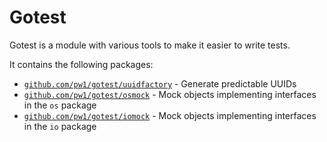 # Gotest

Gotest is a module with various tools to make it easier to write tests.

It contains the following packages:
* [`github.com/pw1/gotest/uuidfactory`](https://godoc.org/github.com/pw1/gotest/uuidfactory) - Generate predictable UUIDs
* [`github.com/pw1/gotest/osmock`](https://godoc.org/github.com/pw1/gotest/osmock) - Mock objects implementing interfaces in the `os` package
* [`github.com/pw1/gotest/iomock`](https://godoc.org/github.com/pw1/gotest/iomock) - Mock objects implementing interfaces in the `io` package
